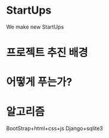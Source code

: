 # StartUps
We make new StartUps

# 프로젝트 추진 배경

# 어떻게 푸는가?

# 알고리즘
BootStrap+html+css+js
Django+sqlite3
